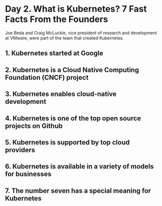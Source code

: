 # Day 2. What is Kubernetes? 7 Fast Facts From the Founders

Joe Beda and Craig McLuckie, vice president of research and development at VMware, were part of the team that created Kubernetes.

## 1. Kubernetes started at Google

## 2. Kubernetes is a Cloud Native Computing Foundation (CNCF) project

## 3. Kubernetes enables cloud-native development

## 4. Kubernetes is one of the top open source projects on Github

## 5. Kubernetes is supported by top cloud providers

## 6. Kubernetes is available in a variety of models for businesses

## 7. The number seven has a special meaning for Kubernetes
